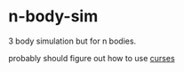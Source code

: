 # n-body-sim

3 body simulation but for n bodies.

probably should figure out how to use [curses](https://github.com/python/cpython/tree/main/Lib/curses)

